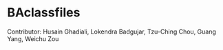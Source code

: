 # BAclassfiles
Contributor: Husain Ghadiali, Lokendra Badgujar, Tzu-Ching Chou, Guang Yang, Weichu Zou 


